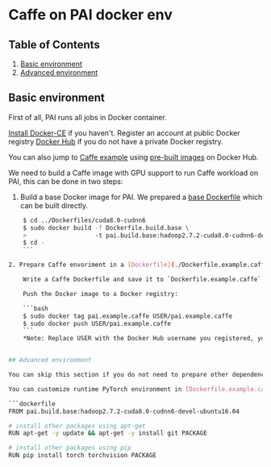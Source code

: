 # Caffe on PAI docker env

## Table of Contents

1. [Basic environment](#basic-environment)
2. [Advanced environment](#advanced-environment)

## Basic environment

First of all, PAI runs all jobs in Docker container.

[Install Docker-CE](https://docs.docker.com/install/linux/docker-ce/ubuntu/) if you haven't. Register an account at public Docker registry [Docker Hub](https://hub.docker.com/) if you do not have a private Docker registry.

You can also jump to [Caffe example](#caffe-example) using [pre-built images](https://hub.docker.com/r/openpai/pai.example.caffe/) on Docker Hub.

We need to build a Caffe image with GPU support to run Caffe workload on PAI, this can be done in two steps:

1. Build a base Docker image for PAI. We prepared a [base Dockerfile](../Dockerfiles/cuda8.0-cudnn6/Dockerfile.build.base) which can be built directly.

```bash
    $ cd ../Dockerfiles/cuda8.0-cudnn6
    $ sudo docker build -f Dockerfile.build.base \
    >                   -t pai.build.base:hadoop2.7.2-cuda8.0-cudnn6-devel-ubuntu16.04 .
    $ cd -
    ```

2. Prepare Caffe envoriment in a [Dockerfile](./Dockerfile.example.caffe) using the base image.

    Write a Caffe Dockerfile and save it to `Dockerfile.example.caffe`:

    Push the Docker image to a Docker registry:

    ```bash
    $ sudo docker tag pai.example.caffe USER/pai.example.caffe
    $ sudo docker push USER/pai.example.caffe
    ```
    *Note: Replace USER with the Docker Hub username you registered, you will be required to login before pushing Docker image.*


## Advanced environment

You can skip this section if you do not need to prepare other dependencies.

You can customize runtime PyTorch environment in [Dockerfile.example.caffe](./Dockerfile.example.caffe), for example, adding other dependeces in Dockerfile:

```dockerfile
FROM pai.build.base:hadoop2.7.2-cuda8.0-cudnn6-devel-ubuntu16.04

# install other packages using apt-get
RUN apt-get -y update && apt-get -y install git PACKAGE

# install other packages using pip
RUN pip install torch torchvision PACKAGE
```
